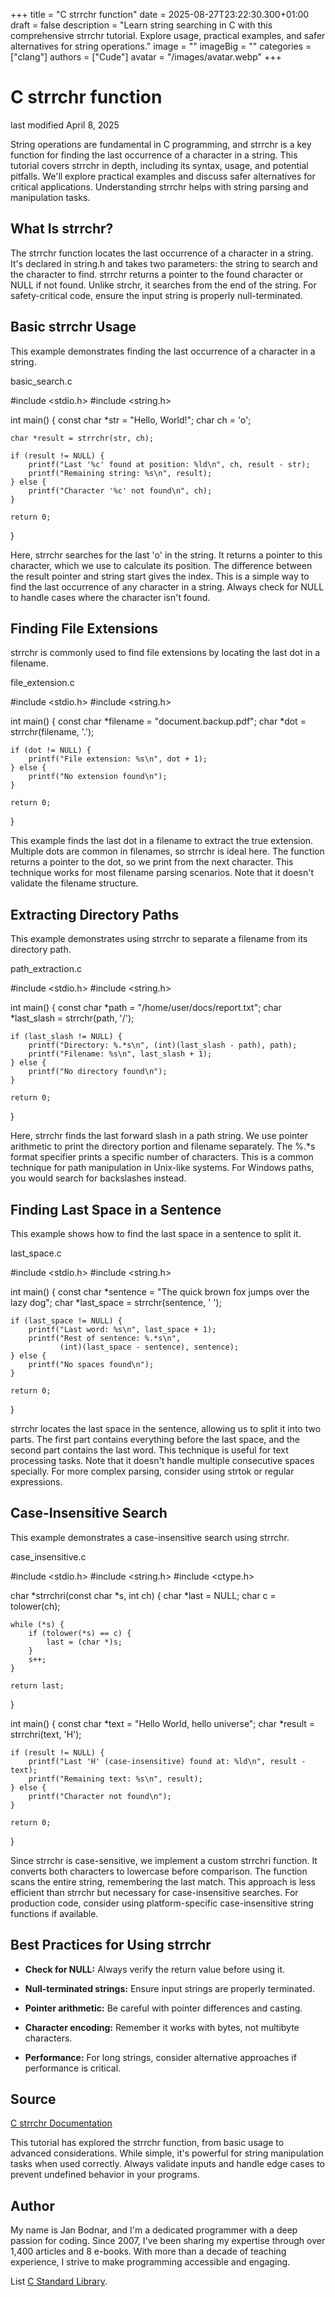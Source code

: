 +++
title = "C strrchr function"
date = 2025-08-27T23:22:30.300+01:00
draft = false
description = "Learn string searching in C with this
comprehensive strrchr tutorial. Explore usage, practical examples, and safer
alternatives for string operations."
image = ""
imageBig = ""
categories = ["clang"]
authors = ["Cude"]
avatar = "/images/avatar.webp"
+++

# C strrchr function

last modified April 8, 2025

String operations are fundamental in C programming, and strrchr is a
key function for finding the last occurrence of a character in a string. This
tutorial covers strrchr in depth, including its syntax, usage, and
potential pitfalls. We'll explore practical examples and discuss safer
alternatives for critical applications. Understanding strrchr helps
with string parsing and manipulation tasks.

## What Is strrchr?

The strrchr function locates the last occurrence of a character in
a string. It's declared in string.h and takes two parameters: the
string to search and the character to find. strrchr returns a
pointer to the found character or NULL if not found. Unlike strchr,
it searches from the end of the string. For safety-critical code, ensure the
input string is properly null-terminated.

## Basic strrchr Usage

This example demonstrates finding the last occurrence of a character in a string.

basic_search.c
  

#include &lt;stdio.h&gt;
#include &lt;string.h&gt;

int main() {
    const char *str = "Hello, World!";
    char ch = 'o';
    
    char *result = strrchr(str, ch);
    
    if (result != NULL) {
        printf("Last '%c' found at position: %ld\n", ch, result - str);
        printf("Remaining string: %s\n", result);
    } else {
        printf("Character '%c' not found\n", ch);
    }

    return 0;
}

Here, strrchr searches for the last 'o' in the string. It returns
a pointer to this character, which we use to calculate its position. The
difference between the result pointer and string start gives the index. This is
a simple way to find the last occurrence of any character in a string. Always
check for NULL to handle cases where the character isn't found.

## Finding File Extensions

strrchr is commonly used to find file extensions by locating the
last dot in a filename.

file_extension.c
  

#include &lt;stdio.h&gt;
#include &lt;string.h&gt;

int main() {
    const char *filename = "document.backup.pdf";
    char *dot = strrchr(filename, '.');
    
    if (dot != NULL) {
        printf("File extension: %s\n", dot + 1);
    } else {
        printf("No extension found\n");
    }

    return 0;
}

This example finds the last dot in a filename to extract the true extension.
Multiple dots are common in filenames, so strrchr is ideal here.
The function returns a pointer to the dot, so we print from the next character.
This technique works for most filename parsing scenarios. Note that it doesn't
validate the filename structure.

## Extracting Directory Paths

This example demonstrates using strrchr to separate a filename from
its directory path.

path_extraction.c
  

#include &lt;stdio.h&gt;
#include &lt;string.h&gt;

int main() {
    const char *path = "/home/user/docs/report.txt";
    char *last_slash = strrchr(path, '/');
    
    if (last_slash != NULL) {
        printf("Directory: %.*s\n", (int)(last_slash - path), path);
        printf("Filename: %s\n", last_slash + 1);
    } else {
        printf("No directory found\n");
    }

    return 0;
}

Here, strrchr finds the last forward slash in a path string. We
use pointer arithmetic to print the directory portion and filename separately.
The %.*s format specifier prints a specific number of characters.
This is a common technique for path manipulation in Unix-like systems. For
Windows paths, you would search for backslashes instead.

## Finding Last Space in a Sentence

This example shows how to find the last space in a sentence to split it.

last_space.c
  

#include &lt;stdio.h&gt;
#include &lt;string.h&gt;

int main() {
    const char *sentence = "The quick brown fox jumps over the lazy dog";
    char *last_space = strrchr(sentence, ' ');
    
    if (last_space != NULL) {
        printf("Last word: %s\n", last_space + 1);
        printf("Rest of sentence: %.*s\n", 
               (int)(last_space - sentence), sentence);
    } else {
        printf("No spaces found\n");
    }

    return 0;
}

strrchr locates the last space in the sentence, allowing us to
split it into two parts. The first part contains everything before the last
space, and the second part contains the last word. This technique is useful for
text processing tasks. Note that it doesn't handle multiple consecutive spaces
specially. For more complex parsing, consider using strtok or
regular expressions.

## Case-Insensitive Search

This example demonstrates a case-insensitive search using strrchr.

case_insensitive.c
  

#include &lt;stdio.h&gt;
#include &lt;string.h&gt;
#include &lt;ctype.h&gt;

char *strrchri(const char *s, int ch) {
    char *last = NULL;
    char c = tolower(ch);
    
    while (*s) {
        if (tolower(*s) == c) {
            last = (char *)s;
        }
        s++;
    }
    
    return last;
}

int main() {
    const char *text = "Hello World, hello universe";
    char *result = strrchri(text, 'H');
    
    if (result != NULL) {
        printf("Last 'H' (case-insensitive) found at: %ld\n", result - text);
        printf("Remaining text: %s\n", result);
    } else {
        printf("Character not found\n");
    }

    return 0;
}

Since strrchr is case-sensitive, we implement a custom
strrchri function. It converts both characters to lowercase before
comparison. The function scans the entire string, remembering the last match.
This approach is less efficient than strrchr but necessary for
case-insensitive searches. For production code, consider using platform-specific
case-insensitive string functions if available.

## Best Practices for Using strrchr

- **Check for NULL:** Always verify the return value before using it.

- **Null-terminated strings:** Ensure input strings are properly terminated.

- **Pointer arithmetic:** Be careful with pointer differences and casting.

- **Character encoding:** Remember it works with bytes, not multibyte characters.

- **Performance:** For long strings, consider alternative approaches if performance is critical.

## Source

[C strrchr Documentation](https://en.cppreference.com/w/c/string/byte/strrchr)

This tutorial has explored the strrchr function, from basic usage to
advanced considerations. While simple, it's powerful for string manipulation
tasks when used correctly. Always validate inputs and handle edge cases to
prevent undefined behavior in your programs.

## Author

My name is Jan Bodnar, and I'm a dedicated programmer with a deep passion for
coding. Since 2007, I've been sharing my expertise through over 1,400 articles
and 8 e-books. With more than a decade of teaching experience, I strive to make
programming accessible and engaging.

List [C Standard Library](/all/#clang-std).